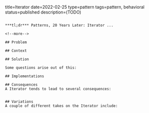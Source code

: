 title=Iterator
date=2022-02-25
type=pattern
tags=pattern, behavioral
status=published
description=(TODO)
~~~~~~

***tl;dr*** Patterns, 20 Years Later: Iterator ...

<!--more-->

## Problem

## Context

## Solution

Some questions arise out of this:

## Implementations

## Consequences
A Iterator tends to lead to several consequences:


## Variations
A couple of different takes on the Iterator include:


